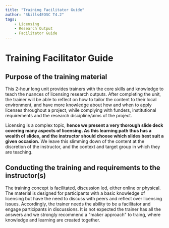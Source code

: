 ```yaml
---
title: "Training Facilitator Guide"
author: "Skills4EOSC T4.2"
tags: 
    - Licensing
    - Research Output
    - Facilitator Guide
---
```


# Training Facilitator Guide

## Purpose of the training material

This 2-hour long unit provides trainers with the core skills and knowledge to teach the nuances of licensing research outputs. After completing the unit, the trainer will be able to reflect on how to tailor the content to their local environment, and have more knowledge about how and when to apply licenses throughout a project, while complying with funders, institutional requirements and the research discipline/aims of the project.

Licensing is a complex topic, **hence we present a very thorough slide deck covering many aspects of licensing. As this learning path thus has a wealth of slides, and  the instructor should choose which slides best suit a given occasion.**  We leave this slimming down of the content at the discretion of the instructor, and the context and target group in which they are teaching.

## Conducting the training and requirements to the instructor(s)

The training concept is facilitated, discussion led, either online or physical. The material is designed for participants with a basic knowledge of licensing but have the need to discuss with peers and reflect over licensing issues. Accordingly, the trainer needs the ability to be a facilitator and engage participants in discussions. It is not expected the trainer has all the answers and we strongly recommend a "maker approach" to traing, where knowledge and learning are created together.
